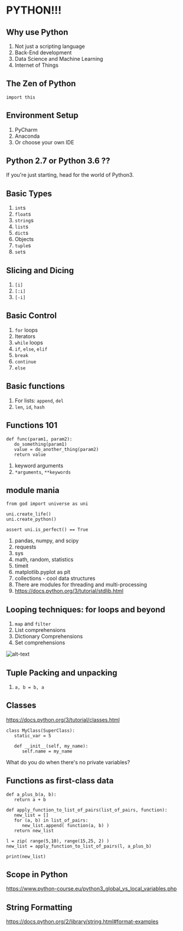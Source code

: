 # PYTHON!!!

## Why use Python
1. Not just a scripting language
2. Back-End development
3. Data Science and Machine Learning
4. Internet of Things

## The Zen of Python
``` import this ```

## Environment Setup
1. PyCharm
2. Anaconda
3. Or choose your own IDE 

## Python 2.7 or Python 3.6 ??
If you're just starting, head for the world of Python3.

## Basic Types
1. `int`s
2. `float`s
3. `string`s
4. `list`s
5. `dict`s
6. Objects
7. `tuple`s
8. `set`s

## Slicing and Dicing
1. `[i]`
2. `[:i]`
3. `[-i]`

## Basic Control
1. `for` loops
2. Iterators
3. `while` loops
4. `if`, `else`, `elif`
5. `break`
6. `continue`
7. `else`

## Basic functions
1. For lists: `append`, `del`
2. `len`, `id`, `hash`

## Functions 101
```
def func(param1, param2):
   do_something(param1)
   value = do_another_thing(param2)
   return value
```

1. keyword arguments
2. `*arguments`, `**keywords`

## module mania
```
from god import universe as uni

uni.create_life()
uni.create_python()

assert uni.is_perfect() == True
```

1. pandas, numpy, and scipy
2. requests
3. sys
4. math, random, statistics
5. timeit
6. matplotlib.pyplot as plt
7. collections - cool data structures
8. There are modules for threading and multi-processing
9. https://docs.python.org/3/tutorial/stdlib.html

## Looping techniques: for loops and beyond
1. `map` and `filter`
2. List comprehensions
3. Dictionary Comprehensions
4. Set comprehensions

![alt-text](https://camo.githubusercontent.com/cc322ab992728d1beae31f4567b3505eca5c7ce4/68747470733a2f2f63646e2e6d656d652e616d2f696e7374616e6365732f343030782f34313837373535392f692d6b6e6f772d6c6973742d636f6d70726568656e73696f6e732e6a7067)

## Tuple Packing and unpacking
1. `a, b = b, a`

## Classes
https://docs.python.org/3/tutorial/classes.html
```
class MyClass(SuperClass):
   static_var = 5

   def __init__(self, my_name):
      self.name = my_name
```

What do you do when there's no private variables?

## Functions as first-class data
```
def a_plus_b(a, b):
   return a + b

def apply_function_to_list_of_pairs(list_of_pairs, function):
   new_list = []
   for (a, b) in list_of_pairs:
      new_list.append( function(a, b) ) 
   return new_list

l = zip( range(5,10), range(15,25, 2) )
new_list = apply_function_to_list_of_pairs(l, a_plus_b)

print(new_list)
```
   
## Scope in Python
https://www.python-course.eu/python3_global_vs_local_variables.php

## String Formatting
https://docs.python.org/2/library/string.html#format-examples



